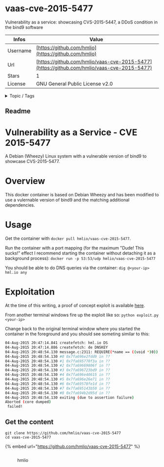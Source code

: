 # vaas-cve-2015-5477

Vulnerability as a service: showcasing CVS-2015-5447, a DDoS condition in the bind9 software

| Infos    | Value                                                              |
| -------- | -------------------------------------------------------------------|
| Username | [https://github.com/hmlio](https://github.com/hmlio) |
| Url      | [https://github.com/hmlio/vaas-cve-2015-5477](https://github.com/hmlio/vaas-cve-2015-5477)                                               |
| Stars    | 1                                                          |
| License  | GNU General Public License v2.0                                                        |

<details>

<summary>Topic / Tags</summary>



</details>

## Readme

# Vulnerability as a Service - CVE 2015-5477
A Debian (Wheezy) Linux system with a vulnerable version of bind9 to showcase CVS-2015-5477.

# Overview
This docker container is based on Debian Wheezy and has been modified to use a vulernable version of bind9 and the matching additional dependencies.

# Usage
Get the container with `docker pull hmlio/vaas-cve-2015-5477`.

Run the container with a port mapping (for the maximum "Dude! This sucks!" effect I recommend starting the container without detaching it as a background process):
`docker run -p 53:53/udp hmlio/vaas-cve-2015-5477`

You should be able to do DNS queries via the container:
`dig @<your-ip> hml.io any`

# Exploitation
At the time of this writing, a proof of concept exploit is available <a href="https://packetstormsecurity.com/files/132926/BIND-TKEY-Query-Denial-Of-Service.html" target="_blank">here</a>.

From another terminal windows fire up the exploit like so:
`python exploit.py <your-ip>`

Change back to the original terminal window where you started the container in the foreground and you should see someting similar to this:

``` sh
04-Aug-2015 20:47:14.841 createfetch: hml.io DS
04-Aug-2015 20:47:14.886 createfetch: de DNSKEY
04-Aug-2015 20:48:54.130 message.c:2311: REQUIRE(*name == ((void *)0)) failed, back trace
04-Aug-2015 20:48:54.130 #0 0x7fa696e2fdd9 in ??
04-Aug-2015 20:48:54.130 #1 0x7fa695770f3a in ??
04-Aug-2015 20:48:54.130 #2 0x7fa69669806f in ??
04-Aug-2015 20:48:54.130 #3 0x7fa696723bd9 in ??
04-Aug-2015 20:48:54.130 #4 0x7fa696e40615 in ??
04-Aug-2015 20:48:54.130 #5 0x7fa696e26e71 in ??
04-Aug-2015 20:48:54.130 #6 0x7fa69578fe1d in ??
04-Aug-2015 20:48:54.130 #7 0x7fa695143b50 in ??
04-Aug-2015 20:48:54.130 #8 0x7fa694b2d95d in ??
04-Aug-2015 20:48:54.130 exiting (due to assertion failure)
Aborted (core dumped)
 failed!
```



## Get the content

```
git clone https://github.com/hmlio/vaas-cve-2015-5477
cd vaas-cve-2015-5477
```

{% embed url="https://github.com/hmlio/vaas-cve-2015-5477" %}

<figure><img src="https://avatars.githubusercontent.com/u/11684719?v=4" alt=""><figcaption><p>hmlio</p></figcaption></figure>
